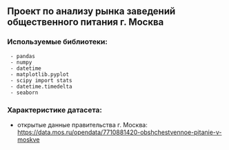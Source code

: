 ## Проект  по анализу рынка заведений общественного питания г. Москва

###  Используемые библиотеки:  

     - pandas 
     - numpy
     - datetime 
     - matplotlib.pyplot 
     - scipy import stats 
     - datetime.timedelta
     - seaborn 
    

     
  
###  Характеристике датасета:

  - открытые данные правительства г. Москва: https://data.mos.ru/opendata/7710881420-obshchestvennoe-pitanie-v-moskve
